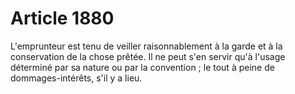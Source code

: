 # Article 1880

L'emprunteur est tenu de veiller      raisonnablement à la garde et à la conservation de la chose prêtée. Il ne peut s'en servir qu'à l'usage déterminé par sa nature ou par la convention ; le tout à peine de dommages-intérêts, s'il y a lieu.